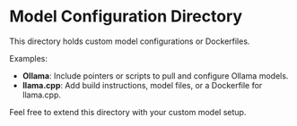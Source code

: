 # Model Configuration Directory

This directory holds custom model configurations or Dockerfiles.

Examples:

- **Ollama**: Include pointers or scripts to pull and configure Ollama models.
- **llama.cpp**: Add build instructions, model files, or a Dockerfile for llama.cpp.

Feel free to extend this directory with your custom model setup.
